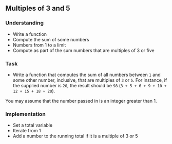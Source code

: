 ## Multiples of 3 and 5

### Understanding
- Write a function
- Compute the sum of some numbers
- Numbers from 1 to a limit
- Compute as part of the sum numbers that are multiples of 3 or five

### Task
- Write a function that computes the sum of all numbers between `1` and some other number, inclusive, that are multiples of `3` or `5`. For instance, if the supplied number is `20`, the result should be `98` (`3 + 5 + 6 + 9 + 10 + 12 + 15 + 18 + 20`).

You may assume that the number passed in is an integer greater than 1.

### Implementation
- Set a total variable
- Iterate from 1
- Add a number to the running total if it is a multiple of 3 or 5